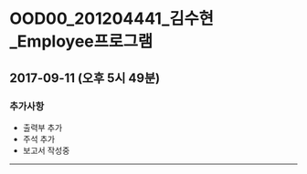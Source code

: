 # OOD00_201204441_김수현_Employee프로그램
## 2017-09-11 (오후 5시 49분)
### 추가사항
+ 출력부 추가
+ 주석 추가
+ 보고서 작성중
---
